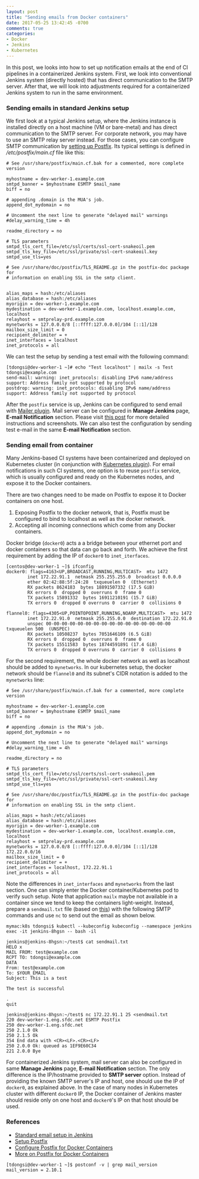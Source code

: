 ```yaml
---
layout: post
title: "Sending emails from Docker containers"
date: 2017-05-25 13:42:45 -0700
comments: true
categories: 
- Docker
- Jenkins
- Kubernetes
---
```


In this post, we looks into how to set up notification emails at the end of CI pipelines in a containerized Jenkins system. 
First, we look into conventional Jenkins system (directly hosted) that has direct communication to the SMTP server.
After that, we will look into adjustments required for a containerized Jenkins system to run in the same environment.

<!--more-->

### Sending emails in standard Jenkins setup

We first look at a typical Jenkins setup, where the Jenkins instance is installed directly on a host machine (VM or bare-metal) and has direct communication to the SMTP server.
For corporate network, you may have to use an SMTP relay server instead.
For those cases, you can configure SMTP communication by [setting up Postfix](https://www.digitalocean.com/community/tutorials/how-to-install-and-configure-postfix-as-a-send-only-smtp-server-on-ubuntu-14-04).
Its typical settings is defined in */etc/postfix/main.cf* file like this:

``` plain /etc/postfix/main.cf example
# See /usr/share/postfix/main.cf.bak for a commented, more complete version

myhostname = dev-worker-1.example.com
smtpd_banner = $myhostname ESMTP $mail_name
biff = no

# appending .domain is the MUA's job.
append_dot_mydomain = no

# Uncomment the next line to generate "delayed mail" warnings
#delay_warning_time = 4h

readme_directory = no

# TLS parameters
smtpd_tls_cert_file=/etc/ssl/certs/ssl-cert-snakeoil.pem
smtpd_tls_key_file=/etc/ssl/private/ssl-cert-snakeoil.key
smtpd_use_tls=yes

# See /usr/share/doc/postfix/TLS_README.gz in the postfix-doc package for
# information on enabling SSL in the smtp client.


alias_maps = hash:/etc/aliases
alias_database = hash:/etc/aliases
myorigin = dev-worker-1.example.com
mydestination = dev-worker-1.example.com, localhost.example.com, localhost
relayhost = smtprelay-prd.example.com
mynetworks = 127.0.0.0/8 [::ffff:127.0.0.0]/104 [::1]/128
mailbox_size_limit = 0
recipient_delimiter = +
inet_interfaces = localhost
inet_protocols = all
```

We can test the setup by sending a test email with the following command:

``` plain Send a test email
[tdongsi@dev-worker-1 ~]# echo "Test localhost" | mailx -s Test tdongsi@example.com
send-mail: warning: inet_protocols: disabling IPv6 name/address support: Address family not supported by protocol
postdrop: warning: inet_protocols: disabling IPv6 name/address support: Address family not supported by protocol
```

After the `postfix` service is up, Jenkins can be configured to send email with [Mailer plugin](https://wiki.jenkins-ci.org/display/JENKINS/Mailer).
Mail server can be configured in **Manage Jenkins** page, **E-mail Notification** section.
Please visit [this post](http://www.nailedtothex.org/roller/kyle/entry/articles-jenkins-email) for more detailed instructions and screenshots.
We can also test the configuration by sending test e-mail in the same **E-mail Notification** section.

### Sending email from container

Many Jenkins-based CI systems have been containerized and deployed on Kubernetes cluster (in conjunction with [Kubernetes plugin](https://wiki.jenkins-ci.org/display/JENKINS/Kubernetes+Plugin)). 
For email notifications in such CI systems, one option is to reuse `postfix` service, which is usually configured and ready on the Kubernetes nodes, and expose it to the Docker containers.

There are two changes need to be made on Postfix to expose it to Docker containers on one host.

1. Exposing Postfix to the docker network, that is, Postfix must be configured to bind to localhost as well as the docker network.
1. Accepting all incoming connections which come from any Docker containers.

Docker bridge (`docker0`) acts a a bridge between your ethernet port and docker containers so that data can go back and forth.
We achieve the first requirement by adding the IP of `docker0` to `inet_iterfaces`.

``` plain ifconfig example output
[centos@dev-worker-1 ~]$ ifconfig
docker0: flags=4163<UP,BROADCAST,RUNNING,MULTICAST>  mtu 1472
        inet 172.22.91.1  netmask 255.255.255.0  broadcast 0.0.0.0
        ether 02:42:88:5f:24:28  txqueuelen 0  (Ethernet)
        RX packets 8624183  bytes 18891507332 (17.5 GiB)
        RX errors 0  dropped 0  overruns 0  frame 0
        TX packets 15891332  bytes 16911210191 (15.7 GiB)
        TX errors 0  dropped 0 overruns 0  carrier 0  collisions 0

flannel0: flags=4305<UP,POINTOPOINT,RUNNING,NOARP,MULTICAST>  mtu 1472
        inet 172.22.91.0  netmask 255.255.0.0  destination 172.22.91.0
        unspec 00-00-00-00-00-00-00-00-00-00-00-00-00-00-00-00  txqueuelen 500  (UNSPEC)
        RX packets 10508237  bytes 7051646109 (6.5 GiB)
        RX errors 0  dropped 0  overruns 0  frame 0
        TX packets 15511583  bytes 18744591891 (17.4 GiB)
        TX errors 0  dropped 0 overruns 0  carrier 0  collisions 0
```

For the second requirement, the whole docker network as well as localhost should be added to `mynetworks`. 
In our kubernetes setup, the docker network should be `flannel0` and its subnet's CIDR notation is added to the `mynetworks` line:

``` plain Modified "/etc/postfix/main.cf"
# See /usr/share/postfix/main.cf.bak for a commented, more complete version

myhostname = dev-worker-1.example.com
smtpd_banner = $myhostname ESMTP $mail_name
biff = no

# appending .domain is the MUA's job.
append_dot_mydomain = no

# Uncomment the next line to generate "delayed mail" warnings
#delay_warning_time = 4h

readme_directory = no

# TLS parameters
smtpd_tls_cert_file=/etc/ssl/certs/ssl-cert-snakeoil.pem
smtpd_tls_key_file=/etc/ssl/private/ssl-cert-snakeoil.key
smtpd_use_tls=yes

# See /usr/share/doc/postfix/TLS_README.gz in the postfix-doc package for
# information on enabling SSL in the smtp client.

alias_maps = hash:/etc/aliases
alias_database = hash:/etc/aliases
myorigin = dev-worker-1.example.com
mydestination = dev-worker-1.example.com, localhost.example.com, localhost
relayhost = smtprelay-prd.example.com
mynetworks = 127.0.0.0/8 [::ffff:127.0.0.0]/104 [::1]/128 172.22.0.0/16
mailbox_size_limit = 0
recipient_delimiter = +
inet_interfaces = localhost, 172.22.91.1
inet_protocols = all
```

Note the differences in `inet_interfaces` and `mynetworks` from the last section.
One can simply enter the Docker container/Kubernetes pod to verify such setup. 
Note that application `mailx` maybe not available in a container since we tend to keep the containers light-weight.
Instead, prepare a `sendmail.txt` file (based on [this](http://docs.blowb.org/setup-host/postfix.html)) with the following SMTP commands and use `nc` to send out the email as shown below.

``` plain Send test email from container
mymac:k8s tdongsi$ kubectl --kubeconfig kubeconfig --namespace jenkins exec -it jenkins-8hgsn -- bash -il

jenkins@jenkins-8hgsn:~/test$ cat sendmail.txt
HELO x
MAIL FROM: test@example.com
RCPT TO: tdongsi@example.com
DATA
From: test@example.com
To: $YOUR_EMAIL
Subject: This is a test

The test is successful

.
quit

jenkins@jenkins-8hgsn:~/test$ nc 172.22.91.1 25 <sendmail.txt
220 dev-worker-1.eng.sfdc.net ESMTP Postfix
250 dev-worker-1.eng.sfdc.net
250 2.1.0 Ok
250 2.1.5 Ok
354 End data with <CR><LF>.<CR><LF>
250 2.0.0 Ok: queued as 1EF9E60C34
221 2.0.0 Bye
``` 

For containerized Jenkins system, mail server can also be configured in same **Manage Jenkins** page, **E-mail Notification** section. 
The only difference is the IP/hostname provided to **SMTP server** option. 
Instead of providing the known SMTP server's IP and host, one should use the IP of `docker0`, as explained above. 
In the case of many nodes in Kubernetes cluster with different `docker0` IP, the Docker container of Jenkins master should reside only on one host and `docker0`'s IP on that host should be used. 

### References

* [Standard email setup in Jenkins](http://www.nailedtothex.org/roller/kyle/entry/articles-jenkins-email)
* [Setup Postfix](https://www.digitalocean.com/community/tutorials/how-to-install-and-configure-postfix-as-a-send-only-smtp-server-on-ubuntu-14-04)
* [Configure Postfix for Docker Containers](http://docs.blowb.org/setup-host/postfix.html)
* [More on Postfix for Docker Containers](http://satishgandham.com/2016/12/sending-email-from-docker-through-postfix-installed-on-the-host/)

``` plain postfix version used in this post
[tdongsi@dev-worker-1 ~]$ postconf -v | grep mail_version
mail_version = 2.10.1
```
